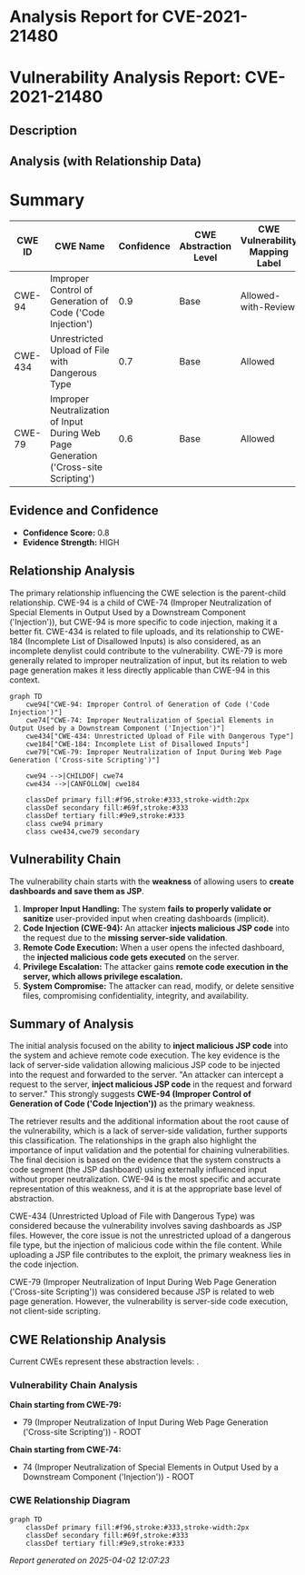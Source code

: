 # Analysis Report for CVE-2021-21480

# Vulnerability Analysis Report: CVE-2021-21480

## Description



## Analysis (with Relationship Data)

# Summary
| CWE ID | CWE Name | Confidence | CWE Abstraction Level | CWE Vulnerability Mapping Label | CWE-Vulnerability Mapping Notes |
|---|---|---|---|---|---|
| CWE-94 | Improper Control of Generation of Code ('Code Injection') | 0.9 | Base | Allowed-with-Review | Primary CWE |
| CWE-434 | Unrestricted Upload of File with Dangerous Type | 0.7 | Base | Allowed | Secondary Candidate |
| CWE-79 | Improper Neutralization of Input During Web Page Generation ('Cross-site Scripting') | 0.6 | Base | Allowed | Secondary Candidate |

## Evidence and Confidence

*   **Confidence Score:** 0.8
*   **Evidence Strength:** HIGH

## Relationship Analysis
The primary relationship influencing the CWE selection is the parent-child relationship. CWE-94 is a child of CWE-74 (Improper Neutralization of Special Elements in Output Used by a Downstream Component ('Injection')), but CWE-94 is more specific to code injection, making it a better fit. CWE-434 is related to file uploads, and its relationship to CWE-184 (Incomplete List of Disallowed Inputs) is also considered, as an incomplete denylist could contribute to the vulnerability. CWE-79 is more generally related to improper neutralization of input, but its relation to web page generation makes it less directly applicable than CWE-94 in this context.

```mermaid
graph TD
    cwe94["CWE-94: Improper Control of Generation of Code ('Code Injection')"]
    cwe74["CWE-74: Improper Neutralization of Special Elements in Output Used by a Downstream Component ('Injection')"]
    cwe434["CWE-434: Unrestricted Upload of File with Dangerous Type"]
    cwe184["CWE-184: Incomplete List of Disallowed Inputs"]
    cwe79["CWE-79: Improper Neutralization of Input During Web Page Generation ('Cross-site Scripting')"]
    
    cwe94 -->|CHILDOF| cwe74
    cwe434 -->|CANFOLLOW| cwe184

    classDef primary fill:#f96,stroke:#333,stroke-width:2px
    classDef secondary fill:#69f,stroke:#333
    classDef tertiary fill:#9e9,stroke:#333
    class cwe94 primary
    class cwe434,cwe79 secondary
```

## Vulnerability Chain
The vulnerability chain starts with the **weakness** of allowing users to **create dashboards and save them as JSP**.
1.  **Improper Input Handling:** The system **fails to properly validate or sanitize** user-provided input when creating dashboards (implicit).
2.  **Code Injection (CWE-94):** An attacker **injects malicious JSP code** into the request due to the **missing server-side validation**.
3.  **Remote Code Execution:** When a user opens the infected dashboard, the **injected malicious code gets executed** on the server.
4.  **Privilege Escalation:** The attacker gains **remote code execution in the server, which allows privilege escalation.**
5.  **System Compromise:** The attacker can read, modify, or delete sensitive files, compromising confidentiality, integrity, and availability.

## Summary of Analysis
The initial analysis focused on the ability to **inject malicious JSP code** into the system and achieve remote code execution. The key evidence is the lack of server-side validation allowing malicious JSP code to be injected into the request and forwarded to the server. "An attacker can intercept a request to the server, **inject malicious JSP code** in the request and forward to server." This strongly suggests **CWE-94 (Improper Control of Generation of Code ('Code Injection'))** as the primary weakness.

The retriever results and the additional information about the root cause of the vulnerability, which is a lack of server-side validation, further supports this classification. The relationships in the graph also highlight the importance of input validation and the potential for chaining vulnerabilities. The final decision is based on the evidence that the system constructs a code segment (the JSP dashboard) using externally influenced input without proper neutralization. CWE-94 is the most specific and accurate representation of this weakness, and it is at the appropriate base level of abstraction.

CWE-434 (Unrestricted Upload of File with Dangerous Type) was considered because the vulnerability involves saving dashboards as JSP files. However, the core issue is not the unrestricted upload of a dangerous file type, but the injection of malicious code within the file content. While uploading a JSP file contributes to the exploit, the primary weakness lies in the code injection.

CWE-79 (Improper Neutralization of Input During Web Page Generation ('Cross-site Scripting')) was considered because JSP is related to web page generation. However, the vulnerability is server-side code execution, not client-side scripting.


## CWE Relationship Analysis

Current CWEs represent these abstraction levels: .


### Vulnerability Chain Analysis

**Chain starting from CWE-79:**
- 79 (Improper Neutralization of Input During Web Page Generation ('Cross-site Scripting')) - ROOT


**Chain starting from CWE-74:**
- 74 (Improper Neutralization of Special Elements in Output Used by a Downstream Component ('Injection')) - ROOT



### CWE Relationship Diagram

```mermaid
graph TD
    classDef primary fill:#f96,stroke:#333,stroke-width:2px
    classDef secondary fill:#69f,stroke:#333
    classDef tertiary fill:#9e9,stroke:#333
```



*Report generated on 2025-04-02 12:07:23*
